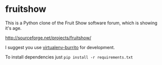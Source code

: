 fruitshow
=========

This is a Python clone of the Fruit Show software forum, which is showing it's age.

http://sourceforge.net/projects/fruitshow/

I suggest you use [virtualenv-burrito](https://github.com/brainsik/virtualenv-burrito) for development.

To install dependencies just `pip install -r requirements.txt`
